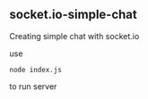 ## socket.io-simple-chat
Creating simple chat with socket.io

use
```
node index.js
```
to run server
